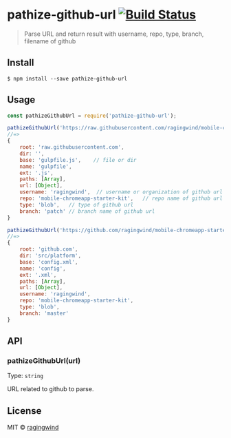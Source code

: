 # pathize-github-url [![Build Status](https://travis-ci.org/ragingwind/pathize-github-url.svg?branch=master)](https://travis-ci.org/ragingwind/pathize-github-url)

> Parse URL and return result with username, repo, type, branch, filename of github


## Install

```
$ npm install --save pathize-github-url
```


## Usage

```js
const pathizeGithubUrl = require('pathize-github-url');

pathizeGithubUrl('https://raw.githubusercontent.com/ragingwind/mobile-chromeapp-starter-kit/patch/gulpfile.js');
//=>
{
	root: 'raw.githubusercontent.com',
	dir: '',
	base: 'gulpfile.js',	// file or dir
	name: 'gulpfile',
	ext: '.js',
	paths: [Array],
	url: [Object],
	username: 'ragingwind',	 // username or organization of github url
	repo: 'mobile-chromeapp-starter-kit',	// repo name of github url
	type: 'blob',	// type of github url
	branch: 'patch'	// branch name of github url
}

pathizeGithubUrl('https://github.com/ragingwind/mobile-chromeapp-starter-kit/blob/master/src/platform/config.xml');
//=>
{
	root: 'github.com',
	dir: 'src/platform',
	base: 'config.xml',
	name: 'config',
	ext: '.xml',
	paths: [Array],
	url: [Object],
	username: 'ragingwind',
	repo: 'mobile-chromeapp-starter-kit',
	type: 'blob',
	branch: 'master'
}
```

## API

### pathizeGithubUrl(url)

Type: `string`

URL related to github to parse.

## License

MIT © [ragingwind](http://ragingwind.me)
